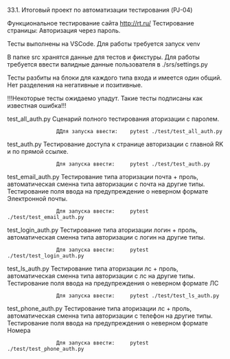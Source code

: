 33.1. Итоговый проект по автоматизации тестирования (PJ-04)

Функциональное тестирование сайта http://rt.ru/
Тестирование страницы: Авторизация через пароль.

Тесты выполнены на VSCode.
Для работы требуется запуск venv

В папке src хранятся данные для тестов и фикстуры.
Для работы требуется ввести валидные данные пользователя в ./srs/settings.py

Тесты разбиты на блоки для каждого типа входа и имеется один общий. Нет разделения на негативные и позитивные.

!!!Некоторые тесты ожидаемо упадут. Такие тесты подписаны как известная ошибка!!!

test_all_auth.py    Сценарий полного тестирования аторизации с паролем.
                    
                    ДДля запуска ввести:    pytest ./test/test_all_auth.py

test_auth.py        Тестирование доступа к странице авторизации с главной RK и по прямой ссылке.
                    
                    Для запуска ввести:     pytest ./test/test_auth.py

test_email_auth.py  Тестирование типа аторизации почта + проль, автоматическая сменна типа авторизации с почта на другие типы.
                    Тестирование поля ввода на предупреждение о неверном формате Электронной почты.
                    
                    Для запуска ввести:     pytest ./test/test_email_auth.py

test_login_auth.py  Тестирование типа аторизации логин + проль, автоматическая сменна типа авторизации с логин на другие типы.
                    
                    Для запуска ввести:     pytest ./test/test_login_auth.py

test_ls_auth.py     Тестирование типа аторизации лс + проль, автоматическая сменна типа авторизации с лс на другие типы.
                    Тестирование поля ввода на предупреждения о неверном формате ЛС
                    
                    Для запуска ввести:     pytest ./test/test_ls_auth.py

test_phone_auth.py  Тестирование типа аторизации лс + проль, автоматическая сменна типа авторизации с телефон на другие типы.
                    Тестирование поля ввода на предупреждения о неверном формате Номера
                    
                    Для запуска ввести:     pytest ./test/test_phone_auth.py
